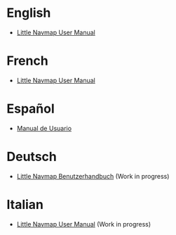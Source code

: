 # English

* [Little Navmap User Manual](en/README.md)

# French

* [Little Navmap User Manual](fr/README.md)

# Español

* [Manual de Usuario](es/README.md)

# Deutsch

* [Little Navmap Benutzerhandbuch](de/README.md) \(Work in progress\)

# Italian

* [Little Navmap User Manual](it/README.md) \(Work in progress\)

